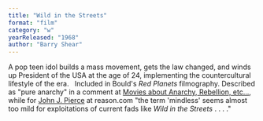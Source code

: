 ```yaml
---
title: "Wild in the Streets"
format: "film"
category: "w"
yearReleased: "1968"
author: "Barry Shear"
---
```

A pop teen idol builds a mass movement, gets the law  changed, and winds up President of the USA at the age of 24, implementing the  countercultural lifestyle of the era.
 
Included in Bould's _Red  Planets_ filmography. Described as "pure anarchy" in a comment at <a href="https://www.movieforums.com/community/showthread.php?t=23522">Movies  about Anarchy, Rebellion, etc...</a>, while for <a href="http://reason.com/archives/1975/01/01/science-fiction-sf-on-the-scre"> John J. Pierce</a> at reason.com "the term 'mindless' seems almost too mild for  exploitations of current fads like _Wild in the Streets_ . . . ."
 
